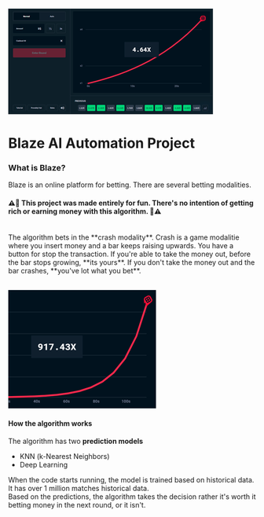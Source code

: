 ![enter image description here](https://raw.githubusercontent.com/d-napoli/blaze-auto-betting-ai/main/media/images/blaze-crash-screen.png)

# Blaze AI Automation Project
### What is Blaze?
Blaze is an online platform for betting. There are several betting modalities.<br>

#### ⚠️🛑   This project was made entirely for fun. There's no intention of getting rich or earning money with this algorithm.   🛑⚠️
<br>
The algorithm bets in the **crash modality**. 
Crash is a game modalitie where you insert money and a bar keeps raising upwards. You have a button for stop the transaction. If you're able to take the money out, before the bar stops growing, **its yours**. If you don't take the money out and the bar crashes, **you've lot what you bet**.<br><br>


![enter image description here](https://raw.githubusercontent.com/d-napoli/blaze-auto-betting-ai/main/media/images/crash_example.png)

#### How the algorithm works
The algorithm has two **prediction models**

- KNN (k-Nearest Neighbors)
- Deep Learning

When the code starts running, the model is trained based on historical data. It has over 1 million matches historical data.<br>
Based on the predictions, the algorithm takes the decision rather it's worth it betting money in the next round, or it isn't.
